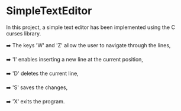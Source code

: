 # SimpleTextEditor

In this project, a simple text editor has been implemented using the C curses library.

➡️ The keys 'W' and 'Z' allow the user to navigate through the lines,

➡️ 'I' enables inserting a new line at the current position,

➡️ 'D' deletes the current line, 

➡️ 'S' saves the changes, 

➡️ 'X' exits the program.
